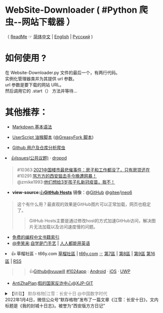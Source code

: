 # WebSite-Downloader ( #Python 爬虫--网站下载器 ）

（ [ReadMe](https://blog.csdn.net/LiebeULQQ/article/details/82749556) ☞ [简体中文](./README.md) | [English](./README-en.md) | [Русский](./README-ru.md) )
 
# 如何使用 ?

在 Website-Downloader.py 文件的最后一个，有两行代码。<br>
实例化管理器类并为其提供 url 参数。<br>
url 参数是要下载的网站 URL。<br>
然后调用它的 .start（） 方法并等待...‎

# 其他推荐：

- [Markdown 基本语法](https://github.com/taoste/Markdown)

- [UserScript 油猴脚本](https://github.com/taoste/UserScript) ([@GreasyFork 脚本](https://greasyfork.org/users/457025))

- [Github 用户及仓库分析爬虫](https://github.com/taoste/Github/)

<li><a href="https://github.com/dropod/issues/">👍Issues</a><a href="https://github.com/dropod/issues/issues">(公共议题)</a> · <a href="https://github.com/dropod">dropod</a><br>
<blockquote>
#10363:<a href="https://github.com/dropod/issues/issues/10363">2021中国楼市最悲催事件：房子和工作都没了，只有房贷还在</a><br>
#10291:<a href="https://github.com/dropod/issues/issues/10291">骂方方的西安狙击手今晚遭网暴！</a><br>
@zmike1993:<a href="https://github.com/zmike1993/Politics/issues/2">他们想给3岁孩子扎新冠疫苗，我不！</a><br>
 </blockquote>
 
- **view-source:**[👍](https://go.choong.net/1024/)[**GitHub Hosts**](https://github.com/ineo6/hosts) 镜像：@[GitHub](https://github.com/taoste/hosts-1) @[gitee](https://gitee.com/taoste/hosts)/[ineo6](https://gitee.com/ineo6/hosts)
> 这个有什么用？最直观的效果是GitHub图片可以正常加载，网页也稳定了。
>> GitHub Hosts主要是通过修改host的方式加速GitHub访问，解决图片无法加载以及访问速度慢的问题。

- [免费的编程中文书籍索引](https://github.com/taoste/free-programming-books-zh_CN)
- [@李笑来](https://github.com/xiaolai):[自学是门手艺](https://github.com/taoste/the-craft-of-selfteaching) | [人人都能用英语](https://github.com/xiaolai/everyone-can-use-english)

<li> 👍 
 草榴社區 - t66y.com
 <a href="https://t66y.com/notice.php" title="社区声明 | 草榴社區 1024 t66y.com">草榴社區</a>
 | <a href="https://t66y.com/" title="草榴社區 1024 t66y.com">t66y.com</a> 
<a href="https://github.com/taoste/Hello-World/blob/master/eBook/t66y.com/ReadMe.md" title="Github专题：关于 - 草榴社區 1024 t66y.com">☞</a>	
 <a href="https://t66y.com/thread0806.php?fid=7" title="技術討論區 | 草榴社區 1024 t66y.com">第7區</a> | 
<a href="https://t66y.com/thread0806.php?fid=8" title="新時代的我們 | 草榴社區 1024 t66y.com">第8區</a> | 
<a href="https://t66y.com/thread0806.php?fid=9" title="草榴資訊 | 草榴社區 - t66y.com">第9區</a>	
<a href="https://t66y.com/thread0806.php?fid=16" title="達蓋爾的旗幟 | 草榴社區 1024 t66y.com">第16區</a> | 
<a href="https://t66y.com/read.rss/" title="RSS閱讀器 | 草榴社區 1024 t66y.com">RSS</a></li>
<blockquote><blockquote>
 👍<a href="https://github.com/yuuwill/">Github@yuuwill</a> 
<a href="https://t66y.com/read.php?tid=1648542" title="草榴社區APP 小草APP 官方客戶端 iOS & Android & UWP（最近更新） - 草榴資訊 | 草榴社區 - t66y.com">#1024app</a> :
 <a href="https://github.com/yuuwill/1024app-android/releases" title="草榴官方客户端，小草客户端，Android">Android</a> 
 · <a href="https://github.com/yuuwill/1024app-ios/releases" title="草榴官方客户端，小草客户端，iOS">iOS</a>
 · <a href="https://github.com/yuuwill/1024app-uwp/releases" title="草榴官方客户端，小草客户端，UWP">UWP</a>
</blockquote></blockquote>

- [AntiZhaPian](https://github.com/taoste/AntiZhaPian):[假的国家反诈中心](https://github.com/XJP-GIT/AntiZhaPian)@[XJP-GIT](https://github.com/XJP-GIT/)

<details>
    <summary>
	【<a href="https://zfunnily.github.io/thinking/2022/01/jx/" title="" style="color:#808080;text-decoration:none;">转载</a>】
	<a href="http://www.dapenti.com/blog/more.asp?name=xilei&id=162125" title="喷嚏网|铂程斋--江雪：长安十日" style="color:#808080;text-decoration:none;">默存格物|江雪：长安十日</a>
	<a href="https://chinadigitaltimes.net/chinese/675386.html" title="默存格物|江雪：长安十日 - 中国数字时代" style="color:#808080;text-decoration:none;">@中国数字时代</a><br>
	2022年1月4日，微信公众号“默存格物”发布了一篇文章《江雪：长安十日》，文内标题是《我的封城十日志》。被誉为“西安版方方日记”
	</summary> 
	西安封城以来，中国独立记者江雪撰写的封城见闻“长安十日”迅速流传华文圈，声名大噪。	许多人对她学法律出身，却不想被声名狼籍的中国公检法系统污染而改当记者，感到好奇。
    有关中国独立记者江雪的个人经历，据报导说，事实上，长住西安、以调查报导见长的江雪，	在中国新闻界已算是知名人物，被同业归类为温和自由派。
	而1989年的中国学生民主运动，对生于甘肃、当时仅15岁的她是颇有启发的事件。	江雪自述，当时就读高一，自己和几位同学商量后，就把掌管的人民币10几元的班费
	寄给“北京天安门静坐学生”。从那一年起，她“从一个少年的内在愁绪，开始去看世界”，	这个事件成为自己成长中一个“很重要的背景”。因此，她内心觉得，自己也是“广义上的八九一代”。
	据某社在北京记者报道 : 1992年，江雪考上西北政法学院（现西北政法大学）行政法专业，	那时中国公检法的名声不好”，被人们认为非常腐败。这促使江雪决定不进入体制内来污染自己，
	记者就成为她心中最好的选择，她在1998年进入才在西安创刊1年的华商报。	2002年前后，是江雪自认受到启蒙的一年。当时，中国网路言论相对宽鬆，	让她通过自己的笔披露真相，对公权力提出限制，并维护公民权利。	她通过对“黄碟事件”的调查，帮助被抓被罚的无辜者，让警方登门道歉。	也使她在中国新闻圈声誉雀起，获得南方週末颁发的2002年度“传媒公众服务杰出表现奖”，
	以及央视2003年颁发的“全国八大风云记者”头衔。	江雪还陆续报导了“陝西第一贪周长青”、枪下留人、	北大毕业生街头卖肉等中国新闻史上的知名调查报导。
	2013年，撰写评论的江雪被告知“不能再谈民主法治”议题，于是转往财新传媒担任调查记者。	由于环境未见改善，2015年江雪决定成为独立媒体人，经营自媒体“雪访”。
	不少中国内外民众担心江雪发表“长安十日”后的安危。	江雪则透过微信报平安说自己至今“不见打电话，也不见删文章”，一直在家都好，	对外界的鼓励和支持非常感动，并强调不是自己文章好，实在是人们“太渴望真实、渴求真相了”。
</table> 


- [【python】Win下命令行音乐播放器](https://github.com/taoste/music)

- [推荐👍](https://www.52pojie.cn/forum.php?mod=viewthread&tid=1491404&ctid=1668)[【AI线稿上色 】Style2paints（WIN）](https://style2paints.github.io/README_zh)  @[Github](https://github.com/style2paints) - @[style2paints](https://github.com/taoste/style2paints).[io](https://github.com/taoste/style2paints.github.io)

- [强烈推荐👍](https://github.com/taoste/rustdesk)：[**RustDesk** | 最好的开源远程桌面软件](https://rustdesk.com/zh/) ( https://rustdesk.com/zh/ ) @[Github](https://github.com/rustdesk/rustdesk) 
>> [再见了，Teamviewer！](https://mp.weixin.qq.com/s/JI77KM5RSwZ3KgyIEUqrUQ) ( @GitHub宝典 2021-06-18)
>>
> 想要了解更多详情，可戳下方链接～
>>
>> **传送门**：
>>> 
>>> https://rustdesk.com/zh/
>>> 
>>> https://github.com/rustdesk/rustdesk
>>> 
>>> https://gitee.com/rustdesk

>> **参考链接**：
>>> 
>>> [1] https://www.v2ex.com/t/772047
>>> 
>>> [2] https://www.v2ex.com/t/712086?p=1
>>> 
>>> [3] https://juejin.cn/post/6881056112909500430

<li><a href="https://taoste.github.io/vpn">推荐👍</a><a href="https://github.com/vpncn/vpncn.github.io">2021中国翻墙软件VPN推荐以及<strong>科学上网</strong>避坑，稳定好用。</a></li>
<blockquote>
 <a href="https://github.com/taoste/vpn">对比SSR机场、蓝灯、V2ray、老王VPN、VPS搭建梯子等科学上网与翻墙软件，<br>中国最新科学上网翻墙梯子VPN下载推荐。</a>
</blockquote>

<li>【<a href="https://www.appinn.com/author/yushufang/">稻米鼠</a>@<a href="https://github.com/dmscode">github</a>】&nbsp;<a href="https://www.appinn.com/simple-pages-dms/">在老旧设备上显示文字、时钟、句子、日历、倒数日[Web] - 小众软件 (appinn.com)</a></li>
<blockquote formatblock="1" style="margin: 0.8em 0px 0.8em 2em; padding: 0px 0px 0px 0.7em; border-left: 2px solid rgb(221, 221, 221);"><span style=" color: rgb(68, 68, 68); ; ; ; ; ; ; ; ; ; ">老鼠写了一些小页面来利用自己的旧设备，这里是入口：&nbsp;</span>
<a href="https://pages.izyx.xyz/kindle/?utm_source=appinn.com" target="_blank" rel="noopener" style=" box-sizing: border-box; margin: 0px; padding: 0px; border: 0px; font-variant-numeric: inherit; font-variant-east-asian: inherit; font-stretch: inherit; font-size: 18px; line-height: inherit; ; ; ; ; ; ; ; ; ; ; ; ; ">https://pages.izyx.xyz/kindle/</a>
<blockquote formatblock="1" style="margin: 0.8em 0px 0.8em 2em; padding: 0px 0px 0px 0.7em; border-left: 2px solid rgb(221, 221, 221);"><a href="https://meta.appinn.net/t/topic/21776">Ink Clock ——一款针对水墨屏设计的数字时钟（0.2.2） - 大家的板块 / 稻米鼠的频道 - 小众软件官方论坛 (appinn.net)</a>
<blockquote>
<a href="https://github.com/taoste/Wiki-in-box">taoste/Wiki-in-box:<br> </a>
<a href="https://github.com/taoste/Wiki-in-box">一个可以放在各种网盘，各种空间的，Markdown 语法支持的 Wiki 系统，可以用来方便的管理自己的知识碎片。<br> </a>
<a href="https://github.com/dmscode/Wiki-in-box">(@github.com)</a>&nbsp;<a href="https://github.com/dmscode">dmscode (稻米鼠) (github.com)</a>
<br>
<a href="https://github.com/dmscode/pages/tree/master/ink-clock">pages/ink-clock at master · dmscode/pages (github.com)</a></blockquote>
</blockquote></blockquote>

# 推荐阅读：

- 《[用VScode配置Python开发环境](https://zhuanlan.zhihu.com/p/31417084)》 - 知乎

- 《[2021 年 VS Code 必备的8个 Python 插件](https://zhuanlan.zhihu.com/p/395594939)》 - 知乎

- 《[装上这 10个vscode插件，python才真的是无敌的存在！](https://zhuanlan.zhihu.com/p/361654489)》 - 知乎

- 《[VScode实现HTML的编写、运行和调试&推荐插件](https://blog.csdn.net/weixin_44122062/article/details/105121204)》· 今天怎么又下雨的博客 - CSDN博客_vscode设置中文





